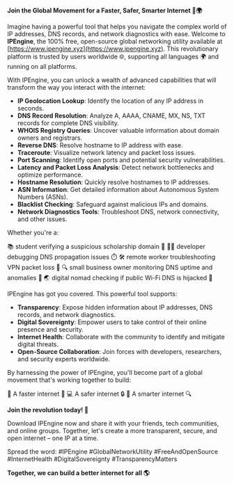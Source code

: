 **Join the Global Movement for a Faster, Safer, Smarter Internet 🚀🌍**

Imagine having a powerful tool that helps you navigate the complex world of IP addresses, DNS records, and network diagnostics with ease. Welcome to **IPEngine**, the 100% free, open-source global networking utility available at [https://www.ipengine.xyz](https://www.ipengine.xyz). This revolutionary platform is trusted by users worldwide 🌐, supporting all languages 🌍 and running on all platforms.

With IPEngine, you can unlock a wealth of advanced capabilities that will transform the way you interact with the internet:

*   **IP Geolocation Lookup**: Identify the location of any IP address in seconds.
*   **DNS Record Resolution**: Analyze A, AAAA, CNAME, MX, NS, TXT records for complete DNS visibility.
*   **WHOIS Registry Queries**: Uncover valuable information about domain owners and registrars.
*   **Reverse DNS**: Resolve hostname to IP address with ease.
*   **Traceroute**: Visualize network latency and packet loss issues.
*   **Port Scanning**: Identify open ports and potential security vulnerabilities.
*   **Latency and Packet Loss Analysis**: Detect network bottlenecks and optimize performance.
*   **Hostname Resolution**: Quickly resolve hostnames to IP addresses.
*   **ASN Information**: Get detailed information about Autonomous System Numbers (ASNs).
*   **Blacklist Checking**: Safeguard against malicious IPs and domains.
*   **Network Diagnostics Tools**: Troubleshoot DNS, network connectivity, and other issues.

Whether you're a:

📚 student verifying a suspicious scholarship domain 🎉
👨‍💻 developer debugging DNS propagation issues ⏱️
🛠️ remote worker troubleshooting VPN packet loss 📡
🔍 small business owner monitoring DNS uptime and anomalies 🔴
🌏 digital nomad checking if public Wi-Fi DNS is hijacked 👀

IPEngine has got you covered. This powerful tool supports:

*   **Transparency**: Expose hidden information about IP addresses, DNS records, and network diagnostics.
*   **Digital Sovereignty**: Empower users to take control of their online presence and security.
*   **Internet Health**: Collaborate with the community to identify and mitigate digital threats.
*   **Open-Source Collaboration**: Join forces with developers, researchers, and security experts worldwide.

By harnessing the power of IPEngine, you'll become part of a global movement that's working together to build:

🚀 A faster internet 📡
💻 A safer internet 🔒
🤝 A smarter internet 🔍

**Join the revolution today! 🎉**

Download IPEngine now and share it with your friends, tech communities, and online groups. Together, let's create a more transparent, secure, and open internet – one IP at a time.

Spread the word: #IPEngine #GlobalNetworkUtility #FreeAndOpenSource #InternetHealth #DigitalSovereignty #TransparencyMatters

**Together, we can build a better internet for all 🌎**